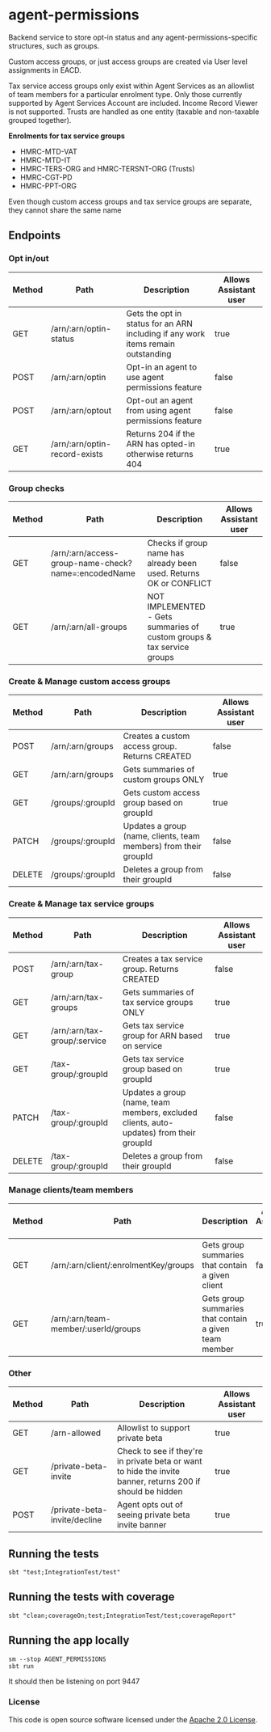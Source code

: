 
# agent-permissions

Backend service to store opt-in status and any agent-permissions-specific structures, such as groups.

Custom access groups, or just access groups are created via User level assignments in EACD.

Tax service access groups only exist within Agent Services as an allowlist of team members for a particular enrolment type. Only those currently supported by Agent Services Account are included. Income Record Viewer is not supported. Trusts are handled as one entity (taxable and non-taxable grouped together).

**Enrolments for tax service groups**
- HMRC-MTD-VAT
- HMRC-MTD-IT
- HMRC-TERS-ORG and HMRC-TERSNT-ORG (Trusts)
- HMRC-CGT-PD
- HMRC-PPT-ORG

Even though custom access groups and tax service groups are separate, they cannot share the same name

## Endpoints

### Opt in/out

| **Method** | **Path**              | **Description**                           |Allows Assistant user|
|------------|-----------------------|-------------------------------------------|----|
| GET  | /arn/:arn/optin-status     | Gets the opt in status for an ARN including if any work items remain outstanding             | true |
| POST | /arn/:arn/optin            | Opt-in an agent to use agent permissions feature  | false |
| POST | /arn/:arn/optout           | Opt-out an agent from using agent permissions feature  | false |
| GET  | /arn/:arn/optin-record-exists   | Returns 204 if the ARN has opted-in otherwise returns 404  | true |

### Group checks
| **Method** | **Path**         | **Description**                           |Allows Assistant user|
|------------|------------------|-------------------------------------------|----|
| GET   | /arn/:arn/access-group-name-check?name=:encodedName      | Checks if group name has already been used. Returns OK or CONFLICT  | false |
| GET   | /arn/:arn/all-groups      | NOT IMPLEMENTED - Gets summaries of custom groups & tax service groups   | true |

### Create & Manage custom access groups
| **Method** | **Path**          | **Description**                           |Allows Assistant user|
|------------|-------------------|-------------------------------------------|----|
| POST   | /arn/:arn/groups      | Creates a custom access group. Returns CREATED          | false |
| GET    | /arn/:arn/groups      | Gets summaries of custom groups ONLY   | true |
| GET    | /groups/:groupId      | Gets custom access group based on groupId                | true |
| PATCH  | /groups/:groupId      | Updates a group (name, clients, team members) from their groupId             | false |
| DELETE | /groups/:groupId      | Deletes a group from their groupId             | false |

### Create & Manage tax service groups
| **Method** | **Path**          | **Description**                           |Allows Assistant user|
|------------|-------------------|-------------------------------------------|----|
| POST   | /arn/:arn/tax-group   |  Creates a tax service group. Returns CREATED          | false |
| GET    | /arn/:arn/tax-groups  |  Gets summaries of tax service groups ONLY            | true |
| GET    | /arn/:arn/tax-group/:service  | Gets tax service group for ARN based on service             | true |
| GET    | /tax-group/:groupId   |  Gets tax service group based on groupId        | true |
| PATCH  | /tax-group/:groupId   | Updates a group (name, team members, excluded clients, auto-updates) from their groupId             | false |
| DELETE | /tax-group/:groupId   | Deletes a group from their groupId             | false |

### Manage clients/team members
| **Method** | **Path**               | **Description**         |Allows Assistant user|
|------------|------------------------|-------------------------|---------------------|
| GET   | /arn/:arn/client/:enrolmentKey/groups  |   Gets group summaries that contain a given client   | false |
| GET   | /arn/:arn/team-member/:userId/groups   |   Gets group summaries that contain a given team member  | true |

### Other
| **Method** | **Path**                       | **Description**                           |Allows Assistant user|
|------------|--------------------------------|-------------------------------------------|----|
| GET   | /arn-allowed |   Allowlist to support private beta  | true |
| GET   | /private-beta-invite   | Check to see if they're in private beta or want to hide the invite banner, returns 200 if should be hidden  | true |
| POST  | /private-beta-invite/decline   | Agent opts out of seeing private beta invite banner | true |

## Running the tests

    sbt "test;IntegrationTest/test"

## Running the tests with coverage

    sbt "clean;coverageOn;test;IntegrationTest/test;coverageReport"

## Running the app locally

    sm --stop AGENT_PERMISSIONS
    sbt run

It should then be listening on port 9447

### License
This code is open source software licensed under the [Apache 2.0 License]("http://www.apache.org/licenses/LICENSE-2.0.html").
